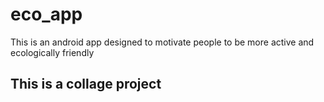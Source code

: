 # eco_app

This is an android app designed to motivate people to be more active and ecologically friendly

## This is a collage project